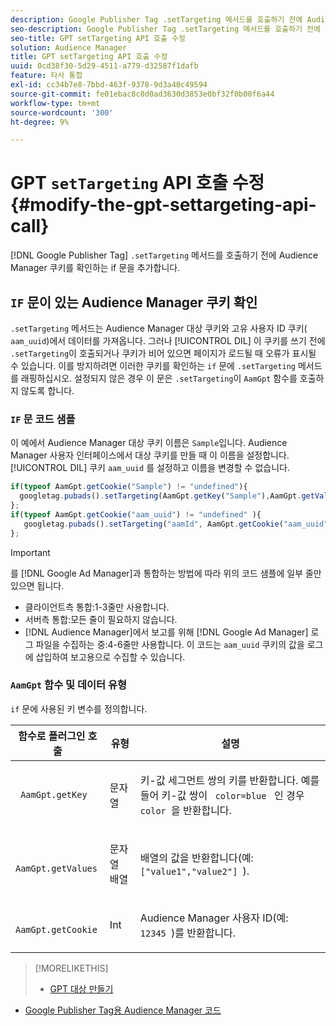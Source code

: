 ```yaml
---
description: Google Publisher Tag .setTargeting 메서드를 호출하기 전에 Audience Manager 쿠키를 확인하는 if 문을 추가합니다.
seo-description: Google Publisher Tag .setTargeting 메서드를 호출하기 전에 Audience Manager 쿠키를 확인하는 if 문을 추가합니다.
seo-title: GPT setTargeting API 호출 수정
solution: Audience Manager
title: GPT setTargeting API 호출 수정
uuid: 0cd38f30-5d29-4511-a779-d32587f1dafb
feature: 타사 통합
exl-id: cc34b7e8-7bbd-463f-9378-9d3a40c49594
source-git-commit: fe01ebac8c0d0ad3630d3853e0bf32f0b00f6a44
workflow-type: tm+mt
source-wordcount: '300'
ht-degree: 9%

---
```


# GPT `setTargeting` API 호출 수정 {#modify-the-gpt-settargeting-api-call}

[!DNL Google Publisher Tag] `.setTargeting` 메서드를 호출하기 전에 Audience Manager 쿠키를 확인하는 if 문을 추가합니다.

## `IF` 문이 있는 Audience Manager 쿠키 확인

`.setTargeting` 메서드는 Audience Manager 대상 쿠키와 고유 사용자 ID 쿠키( `aam_uuid`)에서 데이터를 가져옵니다. 그러나 [!UICONTROL DIL] 이 쿠키를 쓰기 전에 `.setTargeting`이 호출되거나 쿠키가 비어 있으면 페이지가 로드될 때 오류가 표시될 수 있습니다. 이를 방지하려면 이러한 쿠키를 확인하는 `if` 문에 `.setTargeting` 메서드를 래핑하십시오. 설정되지 않은 경우 이 문은 `.setTargeting`이 `AamGpt` 함수를 호출하지 않도록 합니다.

### `IF` 문 코드 샘플

이 예에서 Audience Manager 대상 쿠키 이름은 `Sample`입니다. Audience Manager 사용자 인터페이스에서 대상 쿠키를 만들 때 이 이름을 설정합니다. [!UICONTROL DIL] 쿠키 `aam_uuid` 를 설정하고 이름을 변경할 수 없습니다.

```js
if(typeof AamGpt.getCookie("Sample") != "undefined"){ 
  googletag.pubads().setTargeting(AamGpt.getKey("Sample"),AamGpt.getValues("Sample")); 
}; 
if(typeof AamGpt.getCookie("aam_uuid") != "undefined" ){ 
   googletag.pubads().setTargeting("aamId", AamGpt.getCookie("aam_uuid")); 
};
```

>[!IMPORTANT]
>
>를 [!DNL Google Ad Manager]과 통합하는 방법에 따라 위의 코드 샘플에 일부 줄만 있으면 됩니다.
>
>* 클라이언트측 통합:1-3줄만 사용합니다.
>* 서버측 통합:모든 줄이 필요하지 않습니다.
>* [!DNL Audience Manager]에서 보고를 위해 [!DNL Google Ad Manager] 로그 파일을 수집하는 중:4-6줄만 사용합니다. 이 코드는 `aam_uuid` 쿠키의 값을 로그에 삽입하여 보고용으로 수집할 수 있습니다.


### `AamGpt` 함수 및 데이터 유형

`if` 문에 사용된 키 변수를 정의합니다.

<table id="table_881391C9BDDF4FACAFC37A47B14B31A1"> 
 <thead> 
  <tr> 
   <th colname="col1" class="entry"> 함수로 플러그인 호출 </th> 
   <th colname="col2" class="entry"> 유형 </th> 
   <th colname="col3" class="entry"> 설명 </th> 
  </tr> 
 </thead>
 <tbody> 
  <tr> 
   <td colname="col1"> <p> <code> AamGpt.getKey </code> </p> </td> 
   <td colname="col2"> <p>문자열 </p> </td> 
   <td colname="col3"> <p>키-값 세그먼트 쌍의 키를 반환합니다. 예를 들어 키-값 쌍이 <code> color=blue </code> 인 경우 <code> color </code>을 반환합니다. </p> </td> 
  </tr> 
  <tr> 
   <td colname="col1"> <p> <code> AamGpt.getValues </code> </p> </td> 
   <td colname="col2"> <p>문자열 배열 </p> </td> 
   <td colname="col3"> <p>배열의 값을 반환합니다(예: <code> ["value1","value2"] </code>). </p> </td> 
  </tr> 
  <tr> 
   <td colname="col1"> <p> <code> AamGpt.getCookie </code> </p> </td> 
   <td colname="col2"> <p>Int </p> </td> 
   <td colname="col3"> <p>Audience Manager 사용자 ID(예: <code> 12345 </code>)를 반환합니다. </p> </td> 
  </tr>
 </tbody>
</table>

>[!MORELIKETHIS]
>
>* [GPT 대상 만들기](../../integration/gpt-aam-destination/gpt-aam-create-destination.md)
* [Google Publisher Tag용 Audience Manager 코드](../../integration/gpt-aam-destination/gpt-aam-aamgpt-code.md)

